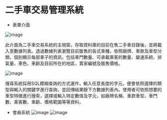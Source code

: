# 二手車交易管理系統


* 表單介面

![image](https://user-images.githubusercontent.com/75149212/139467713-5a235362-ded1-43a3-b9e6-6103048a3664.png)

  此介面為二手車交易系統的主視窗，存取資料庫的目前在售二手車目錄後，並將載入至數據列表。透過數據列表瀏覽目前販售的各式車種，依照廠牌、車款及車型分類，個別顯示每部車子的資訊，包括車門數量、可承載乘客的數量、變速系統、排氣量、車色、車齡及目前所在的地區，賣家編號及販售價格。

![image](https://user-images.githubusercontent.com/75149212/139468204-542766c3-25dc-427c-80e8-6fde776b8e97.png)

 搜尋系統採用SQL模糊查詢的方式運作，輸入任意長度的字元，便會依照選擇的類型與輸入的關鍵字進行查詢，並回傳結果餘下方數據列表內。使用者可依照想要的車型特徵進行搜索，選擇或輸入特定數值及字元，如廠牌名稱、車款車型、車門數、乘客數、車齡、價格範圍等等資料。

* 會員系統
![image](https://user-images.githubusercontent.com/75149212/139468803-4a368800-684a-489b-beab-4da8145f6b00.png)
![image](https://user-images.githubusercontent.com/75149212/139468811-5286c654-397c-4936-ad60-10c897c9fa6b.png)


